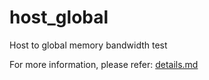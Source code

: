 host_global
======================

Host to global memory bandwidth test


For more information, please refer: [details.md][]

[details.md]: details.md

